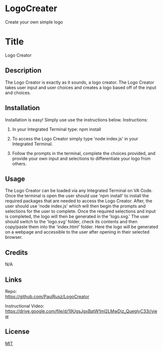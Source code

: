# LogoCreater
Create your own simple logo

# Title

Logo Creator

## Description

The Logo Creator is exactly as it sounds, a logo creator.  The Logo Creator takes user input and user choices and creates a logo based off of the input and choices.


## Installation

Installation is easy! Simply use use the instructions below.
Instructions:
1. In your Integrated Terminal type:
  npm install 

2. To access the Logo Creator simply type 'node index.js' in your Integrated Terminal.

3. Follow the prompts in the terminal, complete the choices provided, and provide your own input and selections to differentiate your logo from others.


## Usage
The Logo Creator can be loaded via any Integrated Terminal on VA Code.  Once the terminal is open the user should use 'npm install' to install the required packages that are needed to access the Logo Creator.  After, the user should use 'node index.js' which will then begin the prompts and selections for the user to complete.  Once the required selections and input is completed, the logo will then be generated in the 'logo.svg.'  The user should switch to the 'logo.svg' folder, check its contents and then copy/paste them into the 'index.html' folder.  Here the logo will be generated on a webpage and accessible to the user after opening in their selected browser.


## Credits

N/A

## Links
Repo:  
https://github.com/PaulRusz/LogoCreator

Instructional Video:  
https://drive.google.com/file/d/19UgsJgxBatW1ml2LMwDjz_QueglyC33i/view


## License

[MIT](https://choosealicense.com/licenses/mit/)
